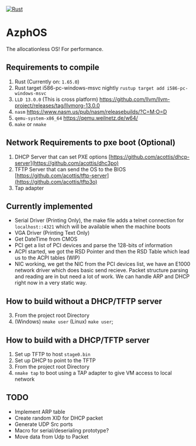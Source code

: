 [![Rust](https://github.com/acottis/AzphOS/actions/workflows/rust.yml/badge.svg)](https://github.com/acottis/AzphOS/actions/workflows/rust.yml)

# AzphOS
The allocationless OS! For performance.

## Requirements to compile
1. Rust (Currently on: ```1.65.0```)
2. Rust target i586-pc-windows-msvc nightly ```rustup target add i586-pc-windows-msvc```
2. ``LLD 13.0.0`` (This is cross platform) https://github.com/llvm/llvm-project/releases/tag/llvmorg-13.0.0 
3. ```nasm``` https://www.nasm.us/pub/nasm/releasebuilds/?C=M;O=D 
4. ```qemu-system-x86_64``` https://qemu.weilnetz.de/w64/
5. ```make``` or ```nmake```

## Network Requirements to pxe boot (Optional)
1. DHCP Server that can set PXE options [https://github.com/acottis/dhcp-server](https://github.com/acottis/dhc3po)
2. TFTP Server that can send the OS to the BIOS [https://github.com/acottis/tftp-server](https://github.com/acottis/tftp3o)
3. Tap adapter

## Currently implemented
* Serial Driver (Printing Only), the make file adds a telnet connection for ```localhost::4321``` which will be available when the machine boots
* VGA Driver (Printing Text Only)
* Get DateTime from CMOS
* PCI get a list of PCI devices and parse the 128-bits of information
* ACPI started, we got the RSD Pointer and then the RSD Table which lead us to the ACPI tables (WIP)
* NIC working, we get the NIC from the PCI devices list, we have an E1000 network driver which does basic send recieve. Packet structure parsing
and reading are in but need a lot of work. We can handle ARP and DHCP right now in a very static way.

## How to build without a DHCP/TFTP server
3. From the project root Directory
2. (Windows) ```nmake user``` (Linux) ```make user```; 

## How to build with a DHCP/TFTP server
1. Set up TFTP to host `stage0.bin`
2. Set up DHCP to point to the TFTP
3. From the project root Directory
3. ```nmake tap``` to boot using a TAP adapter to give VM access to local network

## TODO
- Implement ARP table
- Create random XID for DHCP packet
- Generate UDP Src ports
- Macro for serial/deserialing prototype?
- Move data from Udp to Packet
